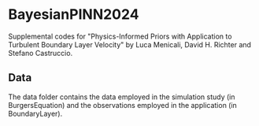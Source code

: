 # BayesianPINN2024

Supplemental codes for "Physics-Informed Priors with Application to Turbulent Boundary Layer Velocity" by Luca Menicali, David H. Richter and Stefano Castruccio.

## Data

The data folder contains the data employed in the simulation study (in BurgersEquation) and the observations employed in the application (in BoundaryLayer).
